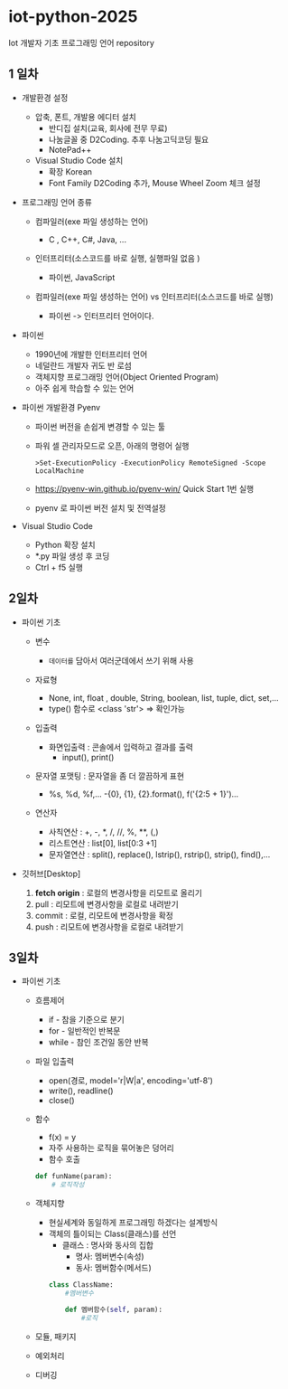 # iot-python-2025
Iot 개발자 기초 프로그래밍 언어 repository

## 1 일차
- 개발환경 설정 
    - 압축, 폰트, 개발용 에디터 설치
        - 반디집 설치(교육, 회사에 전무 무료)
        - 나눔글꼴 중 D2Coding. 추후 나눔고딕코딩 필요 
        - NotePad++  
    - Visual Studio Code 설치
        - 확장 Korean
        - Font Family D2Coding 추가, Mouse Wheel Zoom  체크 설정    

- 프로그래밍 언어 종류
    - 컴파일러(exe 파일 생성하는 언어)
        - C , C++, C#, Java, ...

    - 인터프리터(소스코드를 바로 실행, 실행파일 없음 )
        - 파이썬, JavaScript            
    - 컴파일러(exe 파일 생성하는 언어) vs 인터프리터(소스코드를 바로 실행)
        - 파이썬 -> 인터프리터 언어이다. 

- 파이썬 
    - 1990년에 개발한 인터프리터 언어
    - 네덜란드 개발자 귀도 반 로섬
    - 객체지향 프로그래밍 언어(Object Oriented Program)
    - 아주 쉽게 학습할 수 있는 언어

- 파이썬 개발환경 Pyenv
    - 파이썬 버전을 손쉽게 변경할 수 있는 툴 
    - 파워 셀 관리자모드로 오픈, 아래의 명령어 실행
        ```shell
        >Set-ExecutionPolicy -ExecutionPolicy RemoteSigned -Scope LocalMachine
        ```

    - https://pyenv-win.github.io/pyenv-win/ Quick Start 1번 실행
    - pyenv 로 파이썬 버전 설치 및 전역설정 

- Visual Studio Code
    - Python 확장 설치
    - *.py 파일 생성 후 코딩
    - Ctrl + f5 실행


## 2일차
- 파이썬 기초 
    - 변수 
        - `데이터를` 담아서 여러군데에서 쓰기 위해 사용 

    - 자료형
        - None, int, float , double, String, boolean, list, tuple, dict, set,...    
        - type() 함수로 <class 'str'> => 확인가능

    - 입출력
      - 화면입출력 : 콘솔에서 입력하고 결과를 출력
        - input(), print()

    - 문자열 포맷팅 : 문자열을 좀 더 깔끔하게 표현
        - %s, %d, %f,...
        -{0}, {1}, {2}.format(), f('{2:5 + 1}')...  
    
    - 연산자
        - 사칙연산 : +, -, *, /, //, %, **, (,) 
        - 리스트연산 : list[0], list[0:3 +1]
        - 문자열연산 : split(), replace(), lstrip(), rstrip(), strip(), find(),...  

- 깃허브[Desktop] 
    1) **fetch origin** : 로컬의 변경사항을 리모트로 올리기
    2) pull : 리모트에 변경사항을 로컬로 내려받기
    3) commit : 로컬, 리모트에 변경사항을 확정
    4) push : 리모트에 변경사항을 로컬로 내려받기
    
    
## 3일차 
- 파이썬 기초
    - 흐름제어
        - if - 참을 기준으로 분기
        - for - 일반적인 반복문 
        - while - 참인 조건일 동안 반복

    - 파일 입출력
        - open(경로, model='r|W|a', encoding='utf-8')
        - write(), readline()
        - close()

    - 함수
        - f(x) = y
        - 자주 사용하는 로직을 묶어놓은 덩어리
        - 함수 호출
        ```python
        def funName(param):
            # 로직작성
        ```
    - 객체지향
        - 현실세계와 동일하게 프로그래밍 하겠다는 설계방식 
        - 객체의 틀이되는 Class(클래스)를 선언
            - 클래스 : 명사와 동사의 집합
                - 명사: 멤버변수(속성)
                - 동사: 멤버함수(메서드)
            ```python
            class ClassName:
                #멤버변수

                def 멤버함수(self, param):
                    #로직
            ```   
    - 모듈, 패키지
    - 예외처리
    - 디버깅
  
